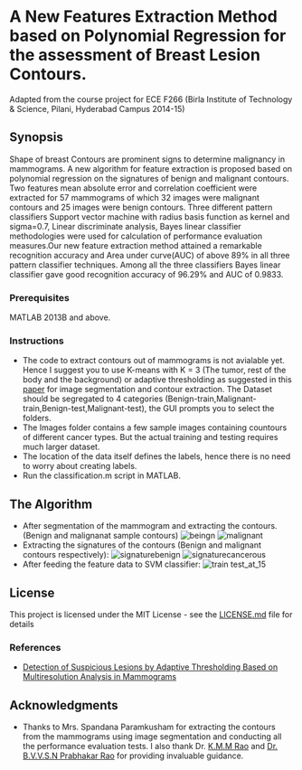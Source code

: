 # A New Features Extraction Method based on Polynomial Regression for the assessment of Breast Lesion Contours.

Adapted from the course project for ECE F266 (Birla Institute of Technology & Science, Pilani, Hyderabad Campus 2014-15)

## Synopsis

Shape of breast Contours are prominent signs to determine malignancy in mammograms. A new algorithm for feature extraction is proposed based on polynomial regression on the signatures of benign and malignant contours. Two features mean absolute error and correlation coefficient were extracted for 57 mammograms of which 32 images were malignant contours and 25 images were benign contours. Three different pattern classifiers Support vector machine with radius basis function as kernel and sigma=0.7, Linear discriminate analysis, Bayes linear classifier methodologies were used for calculation of performance evaluation measures.Our new feature extraction method attained a remarkable recognition accuracy and Area under curve(AUC) of above 89% in all three pattern classifier techniques. Among all the three classifiers Bayes linear classifier gave good recognition accuracy of 96.29% and AUC of 0.9833.

### Prerequisites

MATLAB 2013B and above.

### Instructions

* The code to extract contours out of mammograms is not avialable yet. Hence I suggest you to use K-means with K = 3 (The tumor, rest of the body and the background) or adaptive thresholding as suggested in this [paper](http://ieeexplore.ieee.org/document/5483233/) for image segmentation and contour extraction. The Dataset should be segregated to 4 categories (Benign-train,Malignant-train,Benign-test,Malignant-test), the GUI prompts you to select the folders.
* The Images folder contains a few sample images containing countours of different cancer types. But the actual training and testing requires much larger dataset.
* The location of the data itself defines the labels, hence there is no need to worry about creating labels.
* Run the classification.m script in MATLAB.

## The Algorithm

* After segmentation of the mammogram and extracting the contours.(Benign and malignanat sample contours)
![beingn](https://user-images.githubusercontent.com/9504327/29873788-2726c9d4-8d84-11e7-9675-8b99eb546fb9.png)     ![malignant](https://user-images.githubusercontent.com/9504327/29873799-2d2476e2-8d84-11e7-86f8-587de9a0a9c8.png)
* Extracting the signatures of the contours (Benign and malignant contours respectively):
![signaturebenign](https://user-images.githubusercontent.com/9504327/29873975-c03a3c78-8d84-11e7-84b0-aab7fe65cc79.PNG)
![signaturecancerous](https://user-images.githubusercontent.com/9504327/29873976-c03be62c-8d84-11e7-99a1-e2be190ad757.PNG)
* After feeding the feature data to SVM classifier:
  ![train test_at_15](https://user-images.githubusercontent.com/9504327/29872413-169a9c8a-8d7f-11e7-8fd6-46dc79fc734e.PNG)


## License

This project is licensed under the MIT License - see the [LICENSE.md](https://github.com/shivakshit/BenignMalignantClassification/edit/master/LICENSE) file for details

### References
* [Detection of Suspicious Lesions by Adaptive Thresholding Based on Multiresolution Analysis in Mammograms](http://ieeexplore.ieee.org/document/5483233/)

## Acknowledgments

* Thanks to Mrs. Spandana Paramkusham for extracting the contours from the mammograms using image segmentation and conducting all the performance evaluation tests. I also thank Dr. [K.M.M Rao](http://www.drkmm.com/) and [Dr. B.V.V.S.N Prabhakar Rao](http://universe.bits-pilani.ac.in/Hyderabad/bvvsnprabhakarrao/Profile) for providing invaluable guidance.
